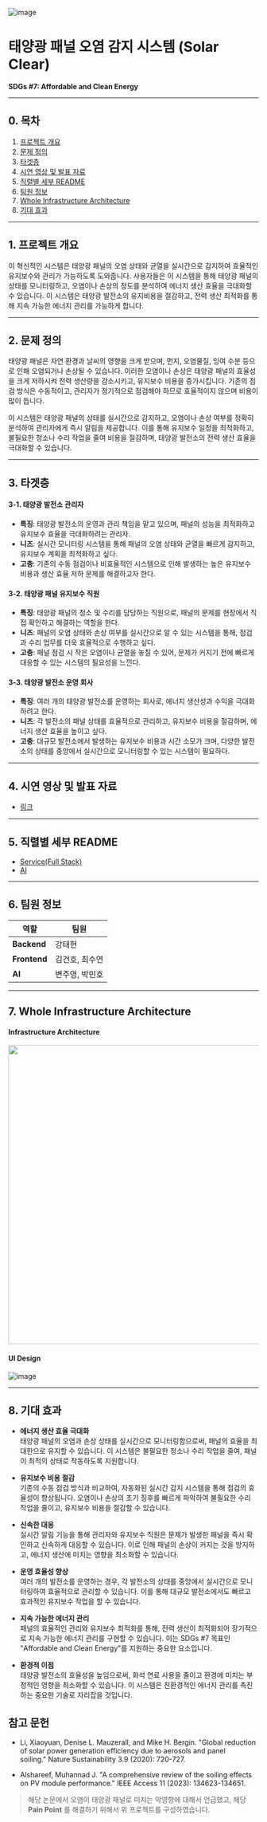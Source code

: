 ![image](https://github.com/user-attachments/assets/138563ad-62ca-46f8-9e33-860d2826567c)


# **태양광 패널 오염 감지 시스템 (Solar Clear)**  
**SDGs #7: Affordable and Clean Energy**  

---
## **0. 목차**  
1. [프로젝트 개요](#1-프로젝트-개요)  
2. [문제 정의](#2-문제-정의)  
3. [타겟층](#3-타겟층)    
4. [시연 영상 및 발표 자료](#4-시연-영상-및-발표-자료)  
5. [직렬별 세부 README](#5-직렬별-세부-readme)  
6. [팀원 정보](#6-팀원-정보)  
7. [Whole Infrastructure Architecture](#7-whole-infrastructure-architecture)  
8. [기대 효과](#8-기대-효과)  

---

## **1. 프로젝트 개요**  
이 혁신적인 시스템은 태양광 패널의 오염 상태와 균열을 실시간으로 감지하여 효율적인 유지보수와 관리가 가능하도록 도와줍니다. 사용자들은 이 시스템을 통해 태양광 패널의 상태를 모니터링하고, 오염이나 손상의 정도를 분석하여 에너지 생산 효율을 극대화할 수 있습니다. 이 시스템은 태양광 발전소의 유지비용을 절감하고, 전력 생산 최적화를 통해 지속 가능한 에너지 관리를 가능하게 합니다.

---

## **2. 문제 정의**  
태양광 패널은 자연 환경과 날씨의 영향을 크게 받으며, 먼지, 오염물질, 잉여 수분 등으로 인해 오염되거나 손상될 수 있습니다. 이러한 오염이나 손상은 태양광 패널의 효율성을 크게 저하시켜 전력 생산량을 감소시키고, 유지보수 비용을 증가시킵니다. 기존의 점검 방식은 수동적이고, 관리자가 정기적으로 점검해야 하므로 효율적이지 않으며 비용이 많이 듭니다.  

이 시스템은 태양광 패널의 상태를 실시간으로 감지하고, 오염이나 손상 여부를 정확히 분석하여 관리자에게 즉시 알림을 제공합니다. 이를 통해 유지보수 일정을 최적화하고, 불필요한 청소나 수리 작업을 줄여 비용을 절감하며, 태양광 발전소의 전력 생산 효율을 극대화할 수 있습니다.

---

## **3. 타겟층**  

#### **3-1. 태양광 발전소 관리자**  
- **특징**: 태양광 발전소의 운영과 관리 책임을 맡고 있으며, 패널의 성능을 최적화하고 유지보수 효율을 극대화하려는 관리자.  
- **니즈**: 실시간 모니터링 시스템을 통해 패널의 오염 상태와 균열을 빠르게 감지하고, 유지보수 계획을 최적화하고 싶다.  
- **고충**: 기존의 수동 점검이나 비효율적인 시스템으로 인해 발생하는 높은 유지보수 비용과 생산 효율 저하 문제를 해결하고자 한다.  

#### **3-2. 태양광 패널 유지보수 직원**  
- **특징**: 태양광 패널의 청소 및 수리를 담당하는 직원으로, 패널의 문제를 현장에서 직접 확인하고 해결하는 역할을 한다.  
- **니즈**: 패널의 오염 상태와 손상 여부를 실시간으로 알 수 있는 시스템을 통해, 점검과 수리 업무를 더욱 효율적으로 수행하고 싶다.  
- **고충**: 패널 점검 시 작은 오염이나 균열을 놓칠 수 있어, 문제가 커지기 전에 빠르게 대응할 수 있는 시스템의 필요성을 느낀다.  

#### **3-3. 태양광 발전소 운영 회사**  
- **특징**: 여러 개의 태양광 발전소를 운영하는 회사로, 에너지 생산성과 수익을 극대화하려고 한다.  
- **니즈**: 각 발전소의 패널 상태를 효율적으로 관리하고, 유지보수 비용을 절감하며, 에너지 생산 효율을 높이고 싶다.  
- **고충**: 대규모 발전소에서 발생하는 유지보수 비용과 시간 소모가 크며, 다양한 발전소의 상태를 중앙에서 실시간으로 모니터링할 수 있는 시스템이 필요하다.  

---

## **4. 시연 영상 및 발표 자료**  
* [링크](https://drive.google.com/drive/folders/1X9PiMRji2rHnhtu_W0-xci_jH8bwDsEb?usp=sharing)

---

## **5. 직렬별 세부 README**  
- [Service(Full Stack)](https://github.com/vision-challenge-team-5/solar-clear/blob/develop/README.md)  
- [AI](https://github.com/vision-challenge-team-5/AI/blob/main/README.md)  

---

## **6. 팀원 정보**  

| 역할        | 팀원          |
|-------------|---------------|
| **Backend** | 강태현        |
| **Frontend**| 김건호, 최수연 |
| **AI**      | 변주영, 박민호 |

---

## **7. Whole Infrastructure Architecture**  
#### Infrastructure Architecture
<img width="600px" src="https://github.com/user-attachments/assets/a97c0a37-59a5-4f8d-8efd-87e0326aeff8"/>


#### UI Design
![image](https://github.com/user-attachments/assets/305f1d7a-f747-4596-a091-5ecc61125f5d)

---

## **8. 기대 효과**

- **에너지 생산 효율 극대화**  
  태양광 패널의 오염과 손상 상태를 실시간으로 모니터링함으로써, 패널의 효율을 최대한으로 유지할 수 있습니다. 이 시스템은 불필요한 청소나 수리 작업을 줄여, 패널이 최적의 상태로 작동하도록 지원합니다.

- **유지보수 비용 절감**  
  기존의 수동 점검 방식과 비교하여, 자동화된 실시간 감지 시스템을 통해 점검의 효율성이 향상됩니다. 오염이나 손상의 초기 징후를 빠르게 파악하여 불필요한 수리 작업을 줄이고, 유지보수 비용을 절감할 수 있습니다.

- **신속한 대응**  
  실시간 알림 기능을 통해 관리자와 유지보수 직원은 문제가 발생한 패널을 즉시 확인하고 신속하게 대응할 수 있습니다. 이로 인해 패널의 손상이 커지는 것을 방지하고, 에너지 생산에 미치는 영향을 최소화할 수 있습니다.

- **운영 효율성 향상**  
  여러 개의 발전소를 운영하는 경우, 각 발전소의 상태를 중앙에서 실시간으로 모니터링하여 효율적으로 관리할 수 있습니다. 이를 통해 대규모 발전소에서도 빠르고 효과적인 유지보수 작업을 할 수 있습니다.

- **지속 가능한 에너지 관리**  
  패널의 효율적인 관리와 유지보수 최적화를 통해, 전력 생산이 최적화되어 장기적으로 지속 가능한 에너지 관리를 구현할 수 있습니다. 이는 SDGs #7 목표인 "Affordable and Clean Energy"를 지원하는 중요한 요소입니다.

- **환경적 이점**  
  태양광 발전소의 효율성을 높임으로써, 화석 연료 사용을 줄이고 환경에 미치는 부정적인 영향을 최소화할 수 있습니다. 이 시스템은 친환경적인 에너지 관리를 촉진하는 중요한 기술로 자리잡을 것입니다.

## 참고 문헌
- Li, Xiaoyuan, Denise L. Mauzerall, and Mike H. Bergin. "Global reduction of solar power generation efficiency due to aerosols and panel soiling." Nature Sustainability 3.9 (2020): 720-727.

- Alshareef, Muhannad J. "A comprehensive review of the soiling effects on PV module performance." IEEE Access 11 (2023): 134623-134651.

> 해당 논문에서 오염이 태양광 패널로 미치는 악영향에 대해서 언급했고, 해당 **Pain Point** 를 해결하기 위해서 위 프로젝트를 구성하였습니다.
